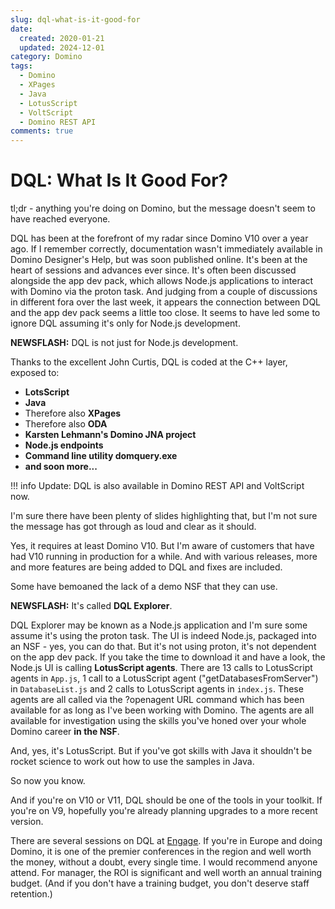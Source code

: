 ```yaml
---
slug: dql-what-is-it-good-for
date: 
  created: 2020-01-21
  updated: 2024-12-01
category: Domino
tags: 
  - Domino
  - XPages
  - Java
  - LotusScript
  - VoltScript
  - Domino REST API
comments: true
---
```

# DQL: What Is It Good For?

tl;dr - anything you're doing on Domino, but the message doesn't seem to have reached everyone.

DQL has been at the forefront of my radar since Domino V10 over a year ago. If I remember correctly, documentation wasn't immediately available in Domino Designer's Help, but was soon published online. It's been at the heart of sessions and advances ever since. It's often been discussed alongside the app dev pack, which allows Node.js applications to interact with Domino via the proton task. And judging from a couple of discussions in different fora over the last week, it appears the connection between DQL and the app dev pack seems a little too close. It seems to have led some to ignore DQL assuming it's only for Node.js development.

<!-- more -->

**NEWSFLASH:** DQL is not just for Node.js development.

Thanks to the excellent John Curtis, DQL is coded at the C++ layer, exposed to:

- **LotsScript**
- **Java**
- Therefore also **XPages**
- Therefore also **ODA**
- **Karsten Lehmann's Domino JNA project**
- **Node.js endpoints**
- **Command line utility domquery.exe**
- **and soon more...**

!!! info
    Update: DQL is also available in Domino REST API and VoltScript now.

I'm sure there have been plenty of slides highlighting that, but I'm not sure the message has got through as loud and clear as it should.

Yes, it requires at least Domino V10. But I'm aware of customers that have had V10 running in production for a while. And with various releases, more and more features are being added to DQL and fixes are included.

Some have bemoaned the lack of a demo NSF that they can use.

**NEWSFLASH:** It's called **DQL Explorer**.

DQL Explorer may be known as a Node.js application and I'm sure some assume it's using the proton task. The UI is indeed Node.js, packaged into an NSF - yes, you can do that. But it's not using proton, it's not dependent on the app dev pack. If you take the time to download it and have a look, the Node.js UI is calling **LotusScript agents**. There are 13 calls to LotusScript agents in `App.js`, 1 call to a LotusScript agent ("getDatabasesFromServer") in `DatabaseList.js` and 2 calls to LotusScript agents in `index.js`. These agents are all called via the ?openagent URL command which has been available for as long as I've been working with Domino. The agents are all available for investigation using the skills you've honed over your whole Domino career **in the NSF**.

And, yes, it's LotusScript. But if you've got skills with Java it shouldn't be rocket science to work out how to use the samples in Java.

So now you know.

And if you're on V10 or V11, DQL should be one of the tools in your toolkit. If you're on V9, hopefully you're already planning upgrades to a more recent version.

There are several sessions on DQL at [Engage](https://engage.ug). If you're in Europe and doing Domino, it is one of the premier conferences in the region and well worth the money, without a doubt, every single time. I would recommend anyone attend. For manager, the ROI is significant and well worth an annual training budget. (And if you don't have a training budget, you don't deserve staff retention.)
